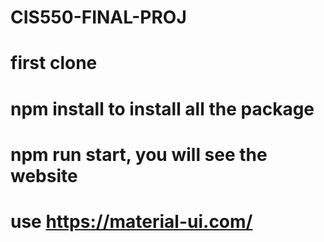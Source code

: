 # CIS550-FINAL-PROJ
# first clone
# npm install to install all the package
# npm run start, you will see the website

# use https://material-ui.com/
